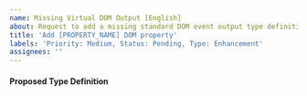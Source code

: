 ```yaml
---
name: Missing Virtual DOM Output [English]
about: Request to add a missing standard DOM event output type definition.
title: 'Add [PROPERTY_NAME] DOM property'
labels: 'Priority: Medium, Status: Pending, Type: Enhancement'
assignees: ''
---
```


<!--
If you are asking of adding multiple outputs, please propose them in multiple issues.

Make sure the output you are proposing is a standarnd DOM event based on the following specifications:
- W3C HTML Events Index (https://html.spec.whatwg.org/multipage/indices.html#events-2)
- W3C HTML Media Events Summary (https://html.spec.whatwg.org/multipage/media.html#mediaevents)
- W3C HTML App Cache Events Summary (https://html.spec.whatwg.org/multipage/offline.html#appcacheevents)
- W3C HTML Drag and Drop Events Summary (https://html.spec.whatwg.org/multipage/dnd.html#dndevents)
- W3C DOM Specification (https://dom.spec.whatwg.org)
- W3C HTML Specification (https://html.spec.whatwg.org/).
- W3C UI Events Specification (https://www.w3.org/TR/uievents/)
-->

<!--
Example:

[W3C UI events specification](https://www.w3.org/TR/uievents/#event-type-click) specifies `click` event as a standard event which targeting `Element` interface.
-->

#### Proposed Type Definition

<!--
Tell us your opinion about the best type representation of the proposed output.

Example:

```purs
type ElementOutputs message r
  = ( onClick :: MouseClick -> message
    | r
    )
```
-->
